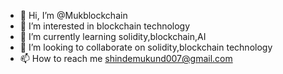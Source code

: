 - 👋 Hi, I’m @Mukblockchain
- 👀 I’m interested in blockchain technology
- 🌱 I’m currently learning solidity,blockchain,AI
- 💞️ I’m looking to collaborate on solidity,blockchain technology
- 📫 How to reach me shindemukund007@gmail.com

<!---
Mukblockchain/Mukblockchain is a ✨ special ✨ repository because its `README.md` (this file) appears on your GitHub profile.
You can click the Preview link to take a look at your changes.
--->
